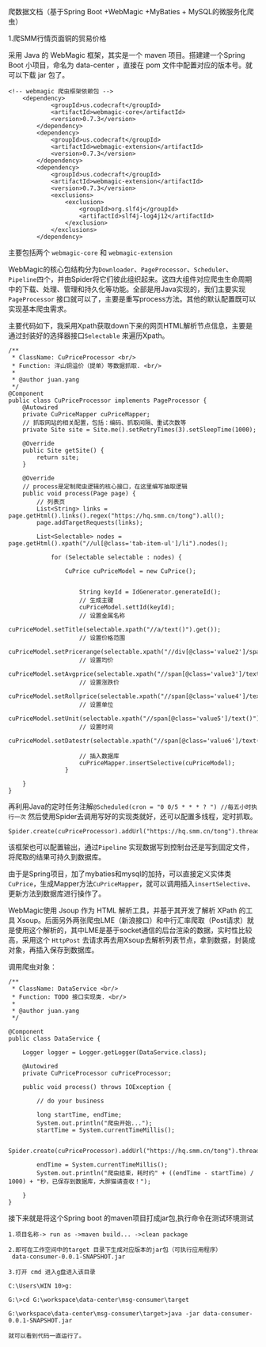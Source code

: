 爬数据文档（基于Spring Boot +WebMagic +MyBaties + MySQL的微服务化爬虫）

1.爬SMM行情页面铜的贸易价格

采用 Java 的 WebMagic 框架，其实是一个 maven 项目。搭建建一个Spring Boot 小项目，命名为 data-center ，直接在 pom 文件中配置对应的版本号。就可以下载 jar 包了。

```
<!-- webmagic 爬虫框架依赖包 -->
	<dependency>
            <groupId>us.codecraft</groupId>
            <artifactId>webmagic-core</artifactId>
            <version>0.7.3</version>
        </dependency>
        <dependency>
            <groupId>us.codecraft</groupId>
            <artifactId>webmagic-extension</artifactId>
            <version>0.7.3</version>
        </dependency>
        <dependency>
            <groupId>us.codecraft</groupId>
            <artifactId>webmagic-extension</artifactId>
            <version>0.7.3</version>
            <exclusions>
                <exclusion>
                    <groupId>org.slf4j</groupId>
                    <artifactId>slf4j-log4j12</artifactId>
                </exclusion>
            </exclusions>
        </dependency>
```

主要包括两个 `webmagic-core` 和 `webmagic-extension`  

WebMagic的核心包结构分为`Downloader`、`PageProcessor`、`Scheduler`、`Pipeline`四个，并由Spider将它们彼此组织起来。这四大组件对应爬虫生命周期中的下载、处理、管理和持久化等功能。全部是用Java实现的，我们主要实现`PageProcessor` 接口就可以了，主要是重写process方法。其他的默认配置既可以实现基本爬虫需求。

主要代码如下，我采用Xpath获取down下来的网页HTML解析节点信息，主要是通过封装好的选择器接口`Selectable` 来遍历Xpath。

```
/**
 * ClassName: CuPriceProcessor <br/>
 * Function: 洋山铜溢价（提单）等数据抓取. <br/>
 * 
 * @author juan.yang
 */
@Component
public class CuPriceProcessor implements PageProcessor {
	@Autowired
	private CuPriceMapper cuPriceMapper;
	// 抓取网站的相关配置，包括：编码、抓取间隔、重试次数等
	private Site site = Site.me().setRetryTimes(3).setSleepTime(1000);

	@Override
	public Site getSite() {
		return site;
	}

	@Override
	// process是定制爬虫逻辑的核心接口，在这里编写抽取逻辑
	public void process(Page page) {
		// 列表页
		List<String> links = page.getHtml().links().regex("https://hq.smm.cn/tong").all();
		page.addTargetRequests(links);

		List<Selectable> nodes = page.getHtml().xpath("//ul[@class='tab-item-ul']/li").nodes();
	
			for (Selectable selectable : nodes) {
	
				CuPrice cuPriceModel = new CuPrice();

			
					String keyId = IdGenerator.generateId();
					// 生成主键
					cuPriceModel.settId(keyId);
					// 设置金属名称
					cuPriceModel.setTitle(selectable.xpath("//a/text()").get());
					// 设置价格范围
					cuPriceModel.setPricerange(selectable.xpath("//div[@class='value2']/span/text()").get());
					// 设置均价
					cuPriceModel.setAvgprice(selectable.xpath("//span[@class='value3']/text()").get());
					// 设置涨跌价
					cuPriceModel.setRollprice(selectable.xpath("//span[@class='value4']/text()").get());
					// 设置单位
					cuPriceModel.setUnit(selectable.xpath("//span[@class='value5']/text()").get());
					// 设置时间
					cuPriceModel.setDatestr(selectable.xpath("//span[@class='value6']/text()").get());

					// 插入数据库
					cuPriceMapper.insertSelective(cuPriceModel);
				} 
		
	}
}
```



再利用Java的定时任务注解`@Scheduled(cron = "0 0/5 * * * ? ") //每五小时执行一次`  然后使用Spider去调用写好的实现类就好，还可以配置多线程，定时抓取。

```
Spider.create(cuPriceProcessor).addUrl("https://hq.smm.cn/tong").thread(5).run();
```

该框架也可以配置输出，通过`Pipeline` 实现数据写到控制台还是写到固定文件，将爬取的结果可持久到数据库。

由于是Spring项目，加了mybaties和mysql的加持，可以直接定义实体类`CuPrice`，生成Mapper方法`CuPriceMapper`，就可以调用插入`insertSelective`、更新方法到数据库进行操作了。

WebMagic使用 Jsoup 作为 HTML 解析工具，并基于其开发了解析 XPath 的工具 Xsoup。后面另外两张爬虫LME（新浪接口）和中行汇率爬取（Post请求）就是使用这个解析的，其中LME是基于socket通信的后台渲染的数据，实时性比较高，采用这个 `HttpPost` 去请求再去用Xsoup去解析列表节点，拿到数据，封装成对象，再插入保存到数据库。

调用爬虫对象：

```
/**
 * ClassName: DataService <br/>
 * Function: TODO 接口实现类. <br/>
 * 
 * @author juan.yang
 */

@Component
public class DataService {

	Logger logger = Logger.getLogger(DataService.class);

	@Autowired
	private CuPriceProcessor cuPriceProcessor;
	
	public void process() throws IOException {

		// do your business

		long startTime, endTime;
		System.out.println("爬虫开始...");
		startTime = System.currentTimeMillis();

		Spider.create(cuPriceProcessor).addUrl("https://hq.smm.cn/tong").thread(5).run();

		endTime = System.currentTimeMillis();
		System.out.println("爬虫结束，耗时约" + ((endTime - startTime) / 1000) + "秒，已保存到数据库，大胖猫请查收！");

	}
}
```



接下来就是将这个Spring boot 的maven项目打成jar包,执行命令在测试环境测试

```
1.项目名称-> run as ->maven build... ->clean package 

2.即可在工作空间中的target 目录下生成对应版本的jar包（可执行应用程序）
 data-consumer-0.0.1-SNAPSHOT.jar 

3.打开 cmd 进入g盘进入该目录

C:\Users\WIN 10>g:

G:\>cd G:\workspace\data-center\msg-consumer\target

G:\workspace\data-center\msg-consumer\target>java -jar data-consumer-0.0.1-SNAPSHOT.jar

就可以看到代码一直运行了。
```









